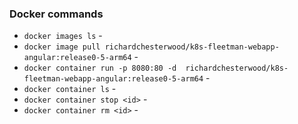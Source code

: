 ### Docker commands

- `docker images ls` - 
- `docker image pull richardchesterwood/k8s-fleetman-webapp-angular:release0-5-arm64` -
- `docker container run -p 8080:80 -d  richardchesterwood/k8s-fleetman-webapp-angular:release0-5-arm64` -
- `docker container ls` -
- `docker container stop <id>` -
- `docker container rm <id>` -



<!-- ### Installation

1. `brew install kubectl`
2. `brew install qemu`
    I use docker
3. `brew install minikube`


### Run
`minikube start --driver=qemu` or
`minikube start --driver=docker`

### Apply different configs

- `kubectl  apply -f .` - apply all yml-files in the current directory
- `kubectl  apply -f pod.yml` - apply specific yml file


### Commands
- `kubectl get pods` - command is used to list all the pods in the current Kubernetes context. It provides information about the pods, including their names, statuses, and other details.
- `kubectl get services` - command is used to retrieve information about Kubernetes services in the current context or namespace. It provides a list of services, including details such as service names, cluster IP addresses, external IP addresses (if applicable), ports, and their corresponding selectors.
- `kubectl get all` - command is used to retrieve information about all resources in the current namespace. 
- `kubectl get ingress` - this will display a list of Ingress resources along with their details, including the NAME, HOSTS, ADDRESS, PORTS, and AGE.
- `kubectl get deployments.apps` -  command is used to retrieve information about Deployments in the current namespace. 
- `kubectl delete pod <pod-name>` - delete the pod with specified name
- `kubectl delete service short-app-port` - delete the service with name `short-app-port`
- `kubectl delete deployments <deployment-name>` - delete deployment from Kubernetes cluster
- `kubectl describe pods <pod-name>` - command is used to retrieve detailed information about a specific pod in a Kubernetes cluster.
- `kubectl describe service <service-name>` - command is used to retrieve detailed information about a specific service in a Kubernetes cluster. 
- `kubectl describe deployments.apps <deployment-name>` - command is used to get detailed information about a specific Deployment in Kubernetes. 
- `kubectl logs <pod-name>` - command is used to retrieve the logs of a specific pod in a Kubernetes cluster.
- `kubectl rollout history deployment <deployment-name>` - command to view the rollout history of a deployment in Kubernetes using kubectl
- `kubectl set image deployment.app/<deployment-name> <container-name> =<docker-image-name>` - the command you provided is used to update the container image of a deployment in Kubernetes.
- `kubectl run my-pod --image=<docker-image-name> --labels="components=frontend"` - command is used to create and run a particular image on the cluster. 
- `kubectl port-forward --address 0.0.0.0 -n default service/<service-name> 31200:3000` - command is used to forward Kubernetes services to a set of local ports. I don't know why, but my minikube cluster has IP `192.168.49.2`. I need this port forward to access it locally.
- `kubectl get storageclasses.storage.k8s.io` - this command will display a list of storage classes along with their properties. If there are no storage classes created, the output will be empty.
- `kubectl get persistentvolumeclaims` - this command will display information about the existing PVCs, including their names, status, volume, and other relevant details. Make sure to run this command in the context of the Kubernetes cluster you're interested in.
- `kubectl create secret generic pg-secret --from-literal PASSWORD=my_pass` - fter running this command, a secret named pg-secret will be created in the default namespace, containing the specified key-value pair. You can then reference this secret in your Kubernetes resources, such as pods, by mounting it as a volume or using it as environment variables.
- `kubectl get secret ` - command is used to retrieve information about secrets in a Kubernetes cluster. 
- `kubectl describe secret` - command is used to display detailed information about a specific secret in a Kubernetes cluster. 
- `kubectl get secrets pg-secret --template={{.data.PASSWORD}}` - the command you provided uses the kubectl get command with a custom template to extract the value of the PASSWORD key from the pg-secret secret.
- `kubectl get secret pg-secret --template='{{.data.PASSWORD}}' | base64 --decode` - get the secret
- `kubectl delete secrets <secret-name>` - delete the secret 
- `kubectl exec -it <pod-name> -- /bin/bash` - command allows you to execute commands in a running container. 
- `kubectl describe configmaps demo-config` - describe configmaps in a Kubernetes cluster
- `kubectl rollout undo deployment <deployment-name> --ti-revision=<revision-version>` - his command will roll back the deployment named <deployment-name> to revision <revision-version>.
- `kubectl get namespaces` - get the list of namespaces in a Kubernetes cluster
- `kubectl get pods -n <namespace-name>` - the correct syntax for listing pods in a specific namespace
- `kubectl config set-context --current --namespace=<namespace-name>` - this command sets the namespace for the current context to <namespace-name>
- `kubectl api-resources --namespaced=false` - command lists API resources that are not namespaced, meaning they are cluster-wide resources. These resources are applicable to the entire Kubernetes cluster and are not confined to a specific namespace.
- `kubectl apply -f <yml-file> -n <namespace-name>` - apply file in specific namespace


#### Munukube commands
- `minikube status` - command is used to check the status of a local Minikube cluster.
- `minikube start` - start cluster minikube
- `minikube stop` - stop cluster minikube
- `minikube delete` - delete cluster minikube
- `minikube ip` - get IP address of cluster minikube
- `minikube dashboard` - command is used to open the Kubernetes Dashboard for the Minikube cluster. The Kubernetes Dashboard is a web-based user interface that provides insights into the state of your Kubernetes cluster, allowing you to view and manage various resources.
- `minikube service <service-name>` - command allows you to access a service exposed within your Minikube cluster. This command opens the specified service in your default web browser.
- `minikube tunnel` - command is used to create a route to services deployed in a Minikube cluster. It sets up a network tunnel to expose LoadBalancer services to your local machine. This is especially useful when you have services of type LoadBalancer that you want to access from your local environment.
- `minikube addons list` - this command will display a list of available addons along with their status (enabled or disabled).
- ` minikube addons enable <addon-name>` - enable minikube addon


#### Helm
- `helm repo list` - command is used to list the configured Helm repositories on your system
- `helm repo add stable https://charts.helm.sh/stable` - add stabe repo for charts
- `helm repo update` - command is used to update existing stable charts
- `helm install <chart-name> --generate-name` - command is used to install a Helm chart with an automatically generated release name.
- `helm show chart <chart-name>` - command is used to display the contents of a Helm chart
- `helm show all stable/mysql` - command is used to display all information about a Helm chart, including its chart metadata, values, and README.
- `helm install <release_name> <charts>` - In Helm 3 and later versions, when you install a chart, you provide the release name after the helm install command and then specify the chart name. `<charts>` - can be folder with charts
- `helm ls` - command is used to list releases in a Kubernetes cluster.
- `helm install --debug --dry-run <release_name> charts` - This command will not deploy the release but will give you a preview of what would happen during installation. It's a helpful way to validate your Helm chart before actually applying it to your Kubernetes cluster.
- `helm install --debug --dry-run short-service-release --set name=Sad_boo./short-service` - the same like previous command, but set value to variable `name` -->